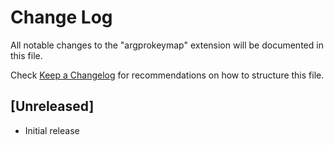 # Change Log

All notable changes to the "argprokeymap" extension will be documented in this file.

Check [Keep a Changelog](http://keepachangelog.com/) for recommendations on how to structure this file.

## [Unreleased]

- Initial release
